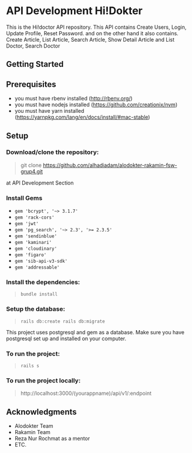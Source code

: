 # API Development Hi!Dokter

This is the Hi!doctor API repository.
This API contains Create Users, Login, Update Profile, Reset Password.
and on the other hand it also contains. 
Create Article, List Article, Search Article, Show Detail Article and List Doctor, Search Doctor


## Getting Started

## Prerequisites
- you must have rbenv installed (http://rbenv.org/)
- you must have nodejs installed (https://github.com/creationix/nvm)
- you must have yarn installed (https://yarnpkg.com/lang/en/docs/install/#mac-stable)



## Setup
### Download/clone the repository:
> git clone https://github.com/alhadiadam/alodokter-rakamin-fsw-grup4.git

at API Development Section

### Install Gems
* `gem 'bcrypt', '~> 3.1.7'`
* `gem 'rack-cors'`
* `gem 'jwt'`
* `gem 'pg_search', '~> 2.3', '>= 2.3.5'`
* `gem 'sendinblue'`
* `gem 'kaminari'`
* `gem 'cloudinary'`
* `gem 'figaro'`
* `gem 'sib-api-v3-sdk'`
* `gem 'addressable'`

### Install the dependencies:
>`bundle install`

### Setup the database:

>`rails db:create rails db:migrate`


This project uses postgresql and gem as a database. Make sure you have postgresql set up and installed on your computer.

### To run the project:
>`rails s`

### To run the project locally:
> http://localhost:3000/(yourappname)/api/v1/:endpoint

## Acknowledgments
* Alodokter Team
* Rakamin Team
* Reza Nur Rochmat as a mentor
* ETC.
